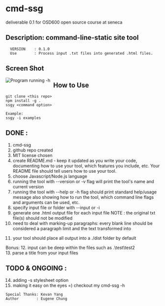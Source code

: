 # cmd-ssg
deliverable 0.1 for OSD600 open source course at seneca

## Description: command-line-static site tool 
```
  VERSION    : 0.1.0
  Use        : Process input .txt files into generated .html files.
```
## Screen Shot 
<img src="https://i.ibb.co/VDZ9LmC/cmd-ssg-img1.png"
     alt="Program running -h"
     style="float: left; margin-right: 10px;" />

## How to Use
```
git clone <this repo>
npm install -g .
ssgy <command option>

Example:
ssgy -i examples
```

## DONE       :
1. cmd-ssg
2. github repo created
3. MIT license chosen
4. create README.md - keep it updated as you write your code, documenting how to use your tool, which features you include, etc. Your README file should tell users how to use your tool.
5. choose Javascript/Node.js language
6. running the tool with --version or -v flag will print the tool's name and current version
7. running the tool with --help or -h flag should print standard help/usage message also showing how to run the tool, which command line flags and arguments can be used, etc.
8. specify input file or folder with --input or -i
9. generate one .html output file for each input file
   NOTE       : the original txt file(s) should not be modified
10. need to deal with marking-up paragraphs: every blank line should be considered a paragraph limit and the text transformed into <p>
11. your tool should place all output into a ./dist folder by default

Bonus:
12. input can be deep within the files such as .\test\test2\
13. parse a title from your input files

## TODO & ONGOING  :
14. adding -s stylesheet option
15. making it easy on the eyes =)  checkout my cmd-ssg -h
```
Special Thanks: Kevan Yang
Author        : Eugene Chung
```
